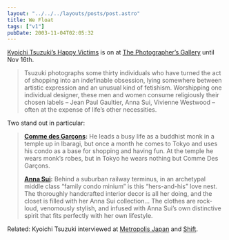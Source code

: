 ```yaml
---
layout: "../../../layouts/posts/post.astro"
title: We Float
tags: ["v1"]
pubDate: 2003-11-04T02:05:32
---
```


[Kyoichi Tsuzuki&#8217;s Happy Victims][1] is on at [The Photographer&#8217;s Gallery][2] until Nov 16th.

> Tsuzuki photographs some thirty individuals who have turned the act of shopping into an indefinable obsession, lying somewhere between artistic expression and an unusual kind of fetishism. Worshipping one individual designer, these men and women consume religiously their chosen labels &#8211; Jean Paul Gaultier, Anna Sui, Vivienne Westwood &#8211; often at the expense of life&#8217;s other necessities.

Two stand out in particular:

> **[Comme des Gar&ccedil;ons][3]:**
> He leads a busy life as a buddhist monk in a temple up in Ibaragi, but once a month he comes to Tokyo and uses his condo as a base for shopping and having fun. At the temple he wears monk&#8217;s robes, but in Tokyo he wears nothing but Comme Des Gar&ccedil;ons.
>
> **[Anna Sui][4]:**
> Behind a suburban railway terminus, in an archetypal middle class &#8220;family condo minium&#8221; is this &#8220;hers-and-his&#8221; love nest. The thoroughly handcrafted interior decor is all her doing, and the closet is filled with her Anna Sui collection&#8230; The clothes are rock-loud, venomously stylish, and infused with Anna Sui&#8217;s own distinctive spirit that fits perfectly with her own lifestyle.

Related: Kyoichi Tsuzuki interviewed at [Metropolis Japan][5] and [Shift][6].

[1]: http://www.photonet.org.uk/programme/current/metinides/metinides.html
[2]: http://www.photonet.org.uk/
[3]: http://www.photonet.org.uk/programme/current/metinides/metinides2.html
[4]: http://www.photonet.org.uk/programme/current/metinides/metinides1.html
[5]: http://metropolis.japantoday.com/tokyo/422/interview.asp "Metropolis Japan: In Person: Tsuzuki style"
[6]: http://www.shift.com/content/web/480/1.html "Shift: Profile: The Design of Everyday Things"
